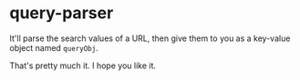 # query-parser
It'll parse the search values of a URL, then give them to you as a key-value object named `queryObj`.

That's pretty much it. I hope you like it.